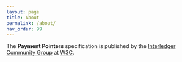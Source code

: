 ```yaml
---
layout: page
title: About
permalink: /about/
nav_order: 99
---
```


The **Payment Pointers** specification is published by the [Interledger Community Group](https://interledger.org) at [W3C](https://w3.org).
